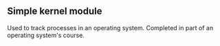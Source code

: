 ## Simple kernel module
Used to track processes in an operating system.
Completed in part of an operating system's course.